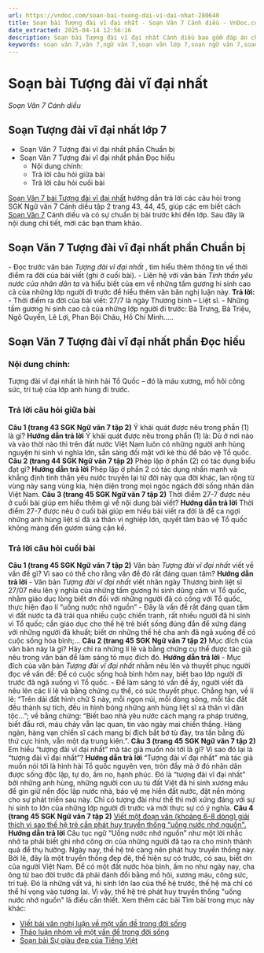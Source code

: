 ```yaml
---
url: https://vndoc.com/soan-bai-tuong-dai-vi-dai-nhat-280640
title: Soạn bài Tượng đài vĩ đại nhất - Soạn Văn 7 Cánh diều - VnDoc.com
date_extracted: 2025-04-14 12:56:16
description: Soạn bài Tượng đài vĩ đại nhất Cánh diều bao gồm đáp án chi tiết cho các câu hỏi trong SGK Ngữ Văn 7 Cánh Diều tập 2, giúp các em dễ dàng chuẩn bị bài trước khi tới lớp.
keywords: soạn văn 7,văn 7,ngữ văn 7,soạn văn lớp 7,soạn ngữ văn 7,soan van 7,văn lớp 7,ngữ văn lớp 7,giải văn 7,soạn văn 7 tập 2,soạn văn lớp 7 tập 2,ngu van 7,Soạn bài Tượng đài vĩ đại nhất lớp 7,ngữ văn lớp 7 cánh diều,soạn văn 7 cánh diều,Tượng đài vĩ đại nhất,ngữ văn 7 cánh diều,soạn văn 7 Tượng đài vĩ đại nhất,văn 7 cánh diều,soan van 7 canh dieu,soạn bài Tượng đài vĩ đại nhất cánh diều,soạn bài tượng đài vĩ đại nhất,soạn văn tượng đài vĩ đại nhất
---
```


# Soạn bài Tượng đài vĩ đại nhất
 _Soạn Văn 7 Cánh diều_
## Soạn Tượng đài vĩ đại nhất lớp 7
  * Soạn Văn 7 Tượng đài vĩ đại nhất phần Chuẩn bị
  * Soạn Văn 7 Tượng đài vĩ đại nhất phần Đọc hiểu
    * Nội dung chính: 
    * Trả lời câu hỏi giữa bài
    * Trả lời câu hỏi cuối bài

[Soạn Văn 7 bài Tượng đài vĩ đại nhất](<https://vndoc.com/soan-bai-tuong-dai-vi-dai-nhat-280640>) hướng dẫn trả lời các câu hỏi trong SGK Ngữ văn 7 Cánh diều tập 2 trang 43, 44, 45, giúp các em biết cách [Soạn Văn 7](<https://vndoc.com/ngu-van-7-tap-2-cd>) Cánh diều và có sự chuẩn bị bài trước khi đến lớp. Sau đây là nội dung chi tiết, mời các bạn tham khảo.
## **Soạn Văn 7 Tượng đài vĩ đại nhất phần Chuẩn bị**
\- Đọc trước văn bản _Tượng đài vĩ đại nhất_ , tìm hiểu thêm thông tin về thời điểm ra đời của bài viết \(ghi ở cuối bài\).
\- Liên hệ với văn bản _Tinh thần yêu nước của nhân dân ta_ và hiểu biết của em về những tấm gương hi sinh cao cả của những lớp người đi trước để hiểu thêm văn băn nghị luận này.
**Trả lời:**
\- Thời điểm ra đời của bài viết: 27/7 là ngày Thương binh – Liệt sĩ.
\- Những tấm gương hi sinh cao cả của những lớp người đi trước: Bà Trưng, Bà Triệu, Ngô Quyền, Lê Lợi, Phan Bội Châu, Hồ Chí Minh…..
## **Soạn Văn 7 Tượng đài vĩ đại nhất phần Đọc hiểu**
### **Nội dung chính:**
Tượng đài vĩ đại nhất là hình hài Tổ Quốc – đó là máu xương, mồ hôi công sức, trí tuệ của lớp anh hùng đi trước.
### Trả lời câu hỏi giữa bài
**Câu 1 \(trang 43 SGK Ngữ văn 7 tập 2\)**
Ý khái quát được nêu trong phần \(1\) là gì?
**Hướng dẫn trả lời**
Ý khái quát được nêu trong phần \(1\) là: Dù ở nơi nào và vào thời nào thì trên đất nước Việt Nam luôn có những người anh hùng nguyện hi sinh vì nghĩa lớn, sẵn sàng đối mặt với kẻ thù để bảo vệ Tổ quốc.
**Câu 2 \(trang 44 SGK Ngữ văn 7 tập 2\)**
Phép lặp ở phần \(2\) có tác dụng biểu đạt gì?
**Hướng dẫn trả lời**
Phép lặp ở phần 2 có tác dụng nhấn mạnh và khẳng định tinh thần yêu nước truyền lại từ đời này qua đời khác, lan rộng từ vùng này sang vùng kia, hiện diện trong mọi ngóc ngách đời sống nhân dân Việt Nam.
**Câu 3 \(trang 45 SGK Ngữ văn 7 tập 2\)**
Thời điểm 27-7 được nêu ở cuối bài giúp em hiểu thêm gì về nội dung bài viết?
**Hướng dẫn trả lời**
Thời điểm 27-7 được nêu ở cuối bài giúp em hiểu bài viết ra đời là để ca ngợi những anh hùng liệt sĩ đã xả thân vì nghiệp lớn, quyết tâm bảo vệ Tổ quốc không màng đến gươm súng cận kề.
### **Trả lời câu hỏi cuối bài**
**Câu 1 \(trang 45 SGK Ngữ văn 7 tập 2\)**
Văn bản _Tượng đài vĩ đại nhất_ viết về vấn đề gì? Vì sao có thể cho rằng vấn đề đó rất đáng quan tâm?
**Hướng dẫn trả lời**
\- Văn bản _Tượng đài vĩ đại nhất_ viết nhân ngày Thương binh liệt sĩ 27/07 nêu lên ý nghĩa của những tấm gương hi sinh dũng cảm vì Tổ quốc, nhằm giáo dục lòng biết ơn đối với những người đã có công với Tổ quốc, thực hiện đạo lí “uống nước nhớ nguồn”
\- Đây là vấn đề rất đáng quan tâm vì đất nước ta đã trải qua nhiều cuộc chiến tranh, rất nhiều người đã hi sinh vì Tổ quốc; cần giáo dục cho thế hệ trẻ biết sống đúng đắn để xứng đáng với những người đã khuất; biết ơn những thế hệ cha anh đã ngã xuống để có cuộc sống hòa bình;…
**Câu 2 \(trang 45 SGK Ngữ văn 7 tập 2\)**
Mục đích của văn bản này là gì? Hãy chỉ ra những lí lẽ và bằng chứng cụ thể được tác giả nêu trong văn bản để làm sáng tỏ mục đích đó.
**Hướng dẫn trả lời**
\- Mục đích của văn bản _Tượng đài vĩ đại nhất_ nhằm nêu lên và thuyết phục người đọc về vấn đề: Để có cuộc sống hoà bình hôm nay, biết bao lớp người đi trước đã ngã xuống vì Tổ quốc.
\- Để làm sáng tỏ vấn đề ấy, người viết đã nêu lên các lí lẽ và bằng chứng cụ thể, có sức thuyết phục. Chẳng hạn, về lí lẽ: “Trên dải đất hình chữ S này, mỗi ngọn núi, mỗi dòng sông, mỗi tấc đất đều thành sự tích, đều in hình bóng những anh hùng liệt sĩ xả thân vì dân tộc…”; về bằng chứng: “Biết bao nhà yêu nước cách mạng ra pháp trường, biết đầu rơi, máu chảy vẫn lạc quan, tin vào ngày mai chiến thắng. Hàng ngàn, hàng vạn chiến sĩ cách mạng bị địch bắt bớ tù đày, tra tấn bằng đủ thứ cực hình, vẫn một dạ trung kiên.”.
**Câu 3 \(trang 45 SGK Ngữ văn 7 tập 2\)**
Em hiểu “tượng đài vĩ đại nhất” mà tác giả muốn nói tới là gì? Vì sao đó lại là “tượng đài vĩ đại nhất”?
**Hướng dẫn trả lời**
“Tượng đài vĩ đại nhất” mà tác giả muốn nói tới là hình hài Tổ quốc nguyên vẹn, tròn đầy mà ở đó nhân dân được sống độc lập, tự do, ấm no, hạnh phúc.
Đó là “tượng đài vĩ đại nhất” bởi những anh hùng, những người con ưu tú đất Việt đã hi sinh xương máu để gìn giữ nền độc lập nước nhà, bảo vệ mẹ hiền đất nước, đặt nền móng cho sự phát triển sau này. Chỉ có tượng đài như thế thì mới xứng đáng với sự hi sinh to lớn của những lớp người đi trước và mới thực sự có ý nghĩa.
**Câu 4 \(trang 45 SGK Ngữ văn 7 tập 2\)**
[Viết một đoạn văn \(khoảng 6-8 dòng\) giải thích vì sao thế hệ trẻ cần phát huy truyền thống “uống nước nhớ nguồn".](<https://vndoc.com/viet-doan-van-giai-thich-vi-sao-the-he-tre-can-phat-huy-truyen-thong-uong-nuoc-nho-nguon-281824>)
**Hướng dẫn trả lời**
Câu tục ngữ “Uống nước nhớ nguồn” như một lời nhắc nhở ta phải biết ghi nhớ công ơn của những người đã tạo ra cho mình thành quả để thụ hưởng. Ngày nay, thế hệ trẻ càng nên phát huy truyền thống này. Bởi lẽ, đây là một truyền thống đẹp đẽ, thể hiện sự có trước, có sau, biết ơn của người Việt Nam. Để có một đất nước hòa bình, ấm no như ngày nay, cha ông từ bao đời trước đã phải đánh đổi bằng mồ hôi, xương máu, công sức, trí tuệ. Đó là những vất vả, hi sinh lớn lao của thế hệ trước, thế hệ mà chỉ có thể hi vọng vào tương lai. Vì vậy, thế hệ trẻ phát huy truyền thống "uống nước nhớ nguồn" là điều cần thiết.
Xem thêm các bài Tìm bài trong mục này khác:
  * [Viết bài văn nghị luận về một vấn đề trong đời sống](</soan-bai-viet-bai-van-nghi-luan-ve-mot-van-de-trong-doi-song-280641>)
  * [Thảo luận nhóm về một vấn đề trong đời sống ](</soan-bai-thao-luan-nhom-ve-mot-van-de-trong-doi-song-280644>)
  * [Soạn bài Sự giàu đẹp của Tiếng Việt](</soan-bai-su-giau-dep-cua-tieng-viet-280742>)

